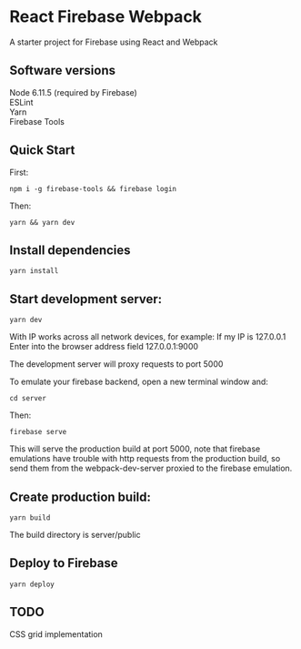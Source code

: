 # React Firebase Webpack

A starter project for Firebase using React and Webpack

## Software versions
Node 6.11.5 (required by Firebase)<br>
ESLint<br>
Yarn<br>
Firebase Tools

## Quick Start
First:
```
npm i -g firebase-tools && firebase login
```
Then:
```
yarn && yarn dev
```

## Install dependencies
```
yarn install
```

## Start development server:
```
yarn dev
```
With IP works across all network devices, for example:
If my IP is 127.0.0.1
Enter into the browser address field 127.0.0.1:9000

The development server will proxy requests to port 5000

To emulate your firebase backend, open a new terminal window and:
```
cd server
```
Then:
```
firebase serve
```
This will serve the production build at port 5000, note that firebase emulations have trouble with http requests from the production build, so send them from the webpack-dev-server proxied to the firebase emulation.


## Create production build:
```
yarn build
```
The build directory is server/public


## Deploy to Firebase
```
yarn deploy
```

## TODO
CSS grid implementation
